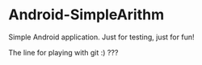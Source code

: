 Android-SimpleArithm
====================

Simple Android application.
Just for testing, just for fun!

The line for playing with git :) ???
